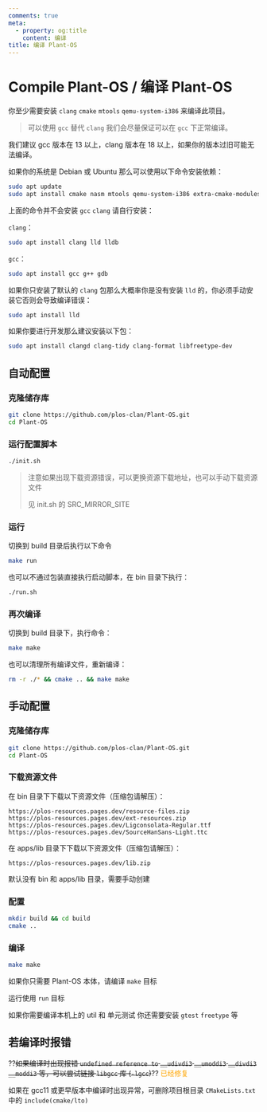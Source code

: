 ```yaml
---
comments: true
meta:
  - property: og:title
    content: 编译
title: 编译 Plant-OS
---
```


# Compile Plant-OS / 编译 Plant-OS

你至少需要安装 `clang` `cmake` `mtools` `qemu-system-i386` 来编译此项目。

> 可以使用 `gcc` 替代 `clang` 我们会尽量保证可以在 `gcc` 下正常编译。

我们建议 gcc 版本在 13 以上，clang 版本在 18 以上，如果你的版本过旧可能无法编译。

如果你的系统是 Debian 或 Ubuntu 那么可以使用以下命令安装依赖：

```sh
sudo apt update
sudo apt install cmake nasm mtools qemu-system-i386 extra-cmake-modules
```

上面的命令并不会安装 `gcc` `clang` 请自行安装：

`clang`：

```sh
sudo apt install clang lld lldb
```

`gcc`：

```sh
sudo apt install gcc g++ gdb
```

如果你只安装了默认的 `clang` 包那么大概率你是没有安装 `lld` 的，你必须手动安装它否则会导致编译错误：

```sh
sudo apt install lld
```

如果你要进行开发那么建议安装以下包：

```sh
sudo apt install clangd clang-tidy clang-format libfreetype-dev
```

## 自动配置

### 克隆储存库

```sh
git clone https://github.com/plos-clan/Plant-OS.git
cd Plant-OS
```

### 运行配置脚本

```sh
./init.sh
```

> 注意如果出现下载资源错误，可以更换资源下载地址，也可以手动下载资源文件
>
> 见 init.sh 的 SRC_MIRROR_SITE

### 运行

切换到 build 目录后执行以下命令

```sh
make run
```

也可以不通过包装直接执行启动脚本，在 bin 目录下执行：

```sh
./run.sh
```

### 再次编译

切换到 build 目录下，执行命令：

```sh
make make
```

也可以清理所有编译文件，重新编译：

```sh
rm -r ./* && cmake .. && make make
```

## 手动配置

### 克隆储存库

```sh
git clone https://github.com/plos-clan/Plant-OS.git
cd Plant-OS
```

### 下载资源文件

在 bin 目录下下载以下资源文件（压缩包请解压）：

```plain
https://plos-resources.pages.dev/resource-files.zip
https://plos-resources.pages.dev/ext-resources.zip
https://plos-resources.pages.dev/Ligconsolata-Regular.ttf
https://plos-resources.pages.dev/SourceHanSans-Light.ttc
```

在 apps/lib 目录下下载以下资源文件（压缩包请解压）：

```plain
https://plos-resources.pages.dev/lib.zip
```

默认没有 bin 和 apps/lib 目录，需要手动创建

### 配置

```sh
mkdir build && cd build
cmake ..
```

### 编译

```sh
make make
```

如果你只需要 Plant-OS 本体，请编译 `make` 目标

运行使用 `run` 目标

如果你需要编译本机上的 util 和 单元测试 你还需要安装 `gtest` `freetype` 等

## 若编译时报错

??~~如果编译时出现报错 `undefined reference to` `__udivdi3` `__umoddi3` `__divdi3` `__moddi3` 等，可以尝试链接 `libgcc` 库 (`-lgcc`)~~?? <span style="color: orange">已经修复</span>

如果在 gcc11 或更早版本中编译时出现异常，可删除项目根目录 `CMakeLists.txt` 中的 `include(cmake/lto)`
